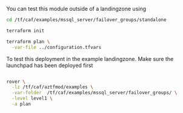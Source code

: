 You can test this module outside of a landingzone using

```bash
cd /tf/caf/examples/mssql_server/failover_groups/standalone

terraform init

terraform plan \
  -var-file ../configuration.tfvars

```

To test this deployment in the example landingzone. Make sure the launchpad has been deployed first

```bash

rover \
  -lz /tf/caf/aztfmod/examples \
  -var-folder  /tf/caf/examples/mssql_server/failover_groups/ \
  -level level1 \
  -a plan

```
